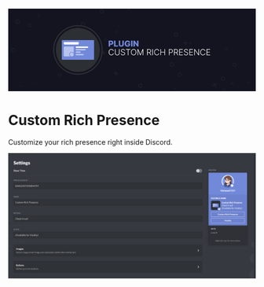 ![banner](assets/banner.png)

# Custom Rich Presence
Customize your rich presence right inside Discord.

![1](screenshots/1.png)
